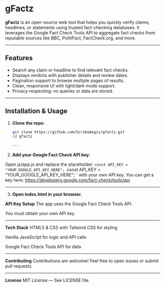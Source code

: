 # gFactz

**gFactz** is an open-source web tool that helps you quickly verify claims, headlines, or statements using trusted fact-checking databases. It leverages the Google Fact Check Tools API to aggregate fact checks from reputable sources like BBC, PolitiFact, FactCheck.org, and more.

---

## Features

- Search any claim or headline to find relevant fact checks.
- Displays verdicts with publisher details and review dates.
- Pagination support to browse multiple pages of results.
- Clean, responsive UI with light/dark mode support.
- Privacy-respecting: no queries or data are stored.

---

## Installation & Usage

1. **Clone the repo:**

   ```bash
   git clone https://github.com/ScribeAegis/gfactz.git
   cd gfactz

   ---

2. **Add your Google Fact Check API key:**

Open js/app.js and replace the placeholder:
``const API_KEY = "YOUR_GOOGLE_API_KEY_HERE";
``const API_KEY = "YOUR_GOOGLE_API_KEY_HERE";``
with your own API key. You can get a key here:
https://developers.google.com/fact-check/tools/api

---

3. **Open index.html in your browser.**

**API Key Setup**
The app uses the Google Fact Check Tools API.

You must obtain your own API key.

---

**Tech Stack**
HTML5 & CSS with Tailwind CSS for styling

Vanilla JavaScript for logic and API calls

Google Fact Check Tools API for data

---

**Contributing**
Contributions are welcome! Feel free to open issues or submit pull requests.

---

**License**
MIT License — See LICENSE file.

